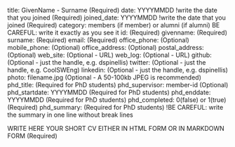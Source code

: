 title: GivenName - Surname (Required)
date: YYYYMMDD !write the date that you joined (Required)
joined_date: YYYYMMDD !write the date that you joined (Required)
category: members (if member) or alumni (if alumni) BE CAREFUL: write it exactly as you see it
id: (Required)
givenname: (Required)
surname: (Required)
email: (Required)
office_phone: (Optional)
mobile_phone:  (Optional)
office_address: (Optional)
postal_address: (Optional)
web_site: (Optional - URL)
web_log: (Optional - URL)
github: (Optional - just the handle, e.g. dspinellis)
twitter: (Optional - just the handle, e.g. CoolSWEng)
linkedin: (Optional - just the handle, e.g. dspinellis)
photo: filename.jpg (Optional - A 50-100kb JPEG is recommended)
phd_title: (Required for PhD students)
phd_supervisor: member-id (Optional)
phd_startdate: YYYYMMDD (Required for PhD students)
phd_enddate: YYYYMMDD (Required for PhD students)
phd_completed: 0(false) or 1(true) (Required)
phd_summary: (Required for PhD students) !BE CAREFUL: write the summary in one line without break lines

WRITE HERE YOUR SHORT CV EITHER IN HTML FORM OR IN MARKDOWN FORM (Required)
